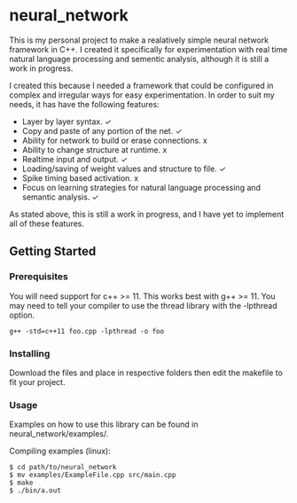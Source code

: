 # neural_network
This is my personal project to make a realatively simple neural network framework in C++.
I created it specifically for experimentation with real time natural language processing 
and sementic analysis, although it is still a work in progress.

I created this because I needed a framework that could be configured in complex and irregular ways for easy experimentation. In order to suit my needs, it has have the following features:

* Layer by layer syntax. ✓
* Copy and paste of any portion of the net. ✓
* Ability for network to build or erase connections. x
* Ability to change structure at runtime. x
* Realtime input and output. ✓
* Loading/saving of weight values and structure to file. ✓
* Spike timing based activation. x
* Focus on learning strategies for natural language processing and semantic analysis. ✓

As stated above, this is still a work in progress, and I have yet to implement all of these features.


## Getting Started
### Prerequisites
You will need support for c++ >= 11. This works best with g++ >= 11. You may need to tell your compiler to use the thread library with the -lpthread option.

```
g++ -std=c++11 foo.cpp -lpthread -o foo
```
### Installing
Download the files and place in respective folders then edit the makefile to fit your project.

### Usage
Examples on how to use this library can be found in neural_network/examples/.

Compiling examples (linux):

```
$ cd path/to/neural_network
$ mv examples/ExampleFile.cpp src/main.cpp
$ make
$ ./bin/a.out
```
